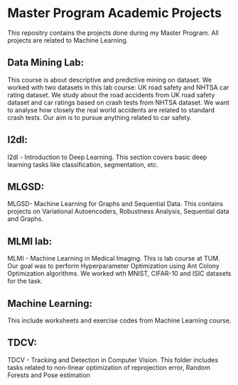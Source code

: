 # Master Program Academic Projects

This repositry contains the projects done during my Master Program. All projects are related to Machine Learning.

## Data Mining Lab:
This course is about descriptive and predictive mining on dataset. We worked with two datasets in this lab course: UK road safety and NHTSA car rating dataset. We study about the road accidents from UK road safety dataset and car ratings based on crash tests from NHTSA dataset. We want to analyse how closely the real world accidents are related to standard crash tests. Our aim is to pursue anything related to car safety.

## I2dl:
I2dl -  Introduction to Deep Learning. This section covers basic deep learning tasks like classification, segmentation, etc.

## MLGSD:
MLGSD- Machine Learning for Graphs and Sequential Data. This contains projects on  Variational Autoencoders, Robustness Analysis, Sequential data and Graphs.

## MLMI lab:
MLMI - Machine Learning in Medical Imaging. This is lab course at TUM. Our goal was to perform Hyperparameter Optimization using Ant Colony Optimization algorithms. We worked wth MNIST, CIFAR-10 and ISIC datasets for the task.

## Machine Learning:
This include worksheets and exercise codes from Machine Learning course.

## TDCV:
TDCV - Tracking and Detection in Computer Vision. This folder includes tasks related to non-linear optimization of reprojection error, Random Forests and Pose estimation

